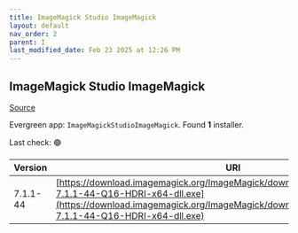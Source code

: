 ```yaml
---
title: ImageMagick Studio ImageMagick
layout: default
nav_order: 2
parent: I
last_modified_date: Feb 23 2025 at 12:26 PM
---
```


## ImageMagick Studio ImageMagick

[Source](https://imagemagick.org/)

Evergreen app: `ImageMagickStudioImageMagick`. Found **1** installer.

Last check: 🟢

| Version  | URI                                                                                                                                                                                                                  |
| -------- | -------------------------------------------------------------------------------------------------------------------------------------------------------------------------------------------------------------------- |
| 7.1.1-44 | [https://download.imagemagick.org/ImageMagick/download/binaries/ImageMagick-7.1.1-44-Q16-HDRI-x64-dll.exe](https://download.imagemagick.org/ImageMagick/download/binaries/ImageMagick-7.1.1-44-Q16-HDRI-x64-dll.exe) |
